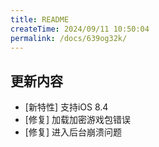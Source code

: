 ```yaml
---
title: README
createTime: 2024/09/11 10:50:04
permalink: /docs/639og32k/
---
```

## 更新内容

* [新特性] 支持iOS 8.4
* [修复] 加载加密游戏包错误
* [修复] 进入后台崩溃问题
